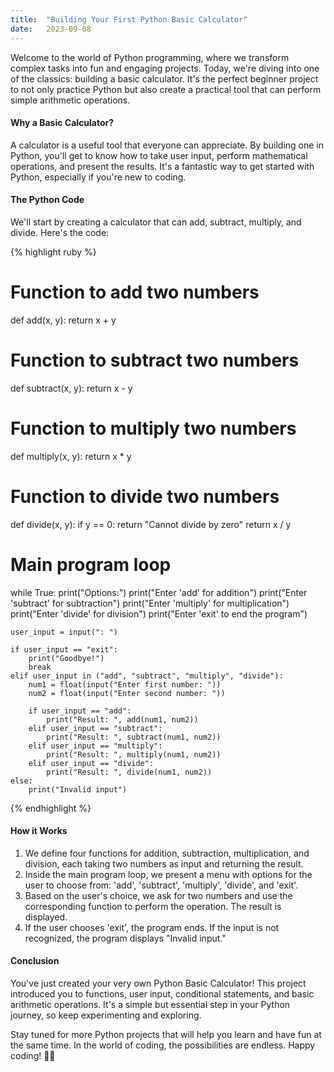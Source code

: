 ```yaml
---
title:  "Building Your First Python Basic Calculator"
date:   2023-09-08
---
```


Welcome to the world of Python programming, where we transform complex tasks into fun and engaging projects. Today, we're diving into one of the classics: building a basic calculator. It's the perfect beginner project to not only practice Python but also create a practical tool that can perform simple arithmetic operations.

<h4>Why a Basic Calculator?</h4>

A calculator is a useful tool that everyone can appreciate. By building one in Python, you'll get to know how to take user input, perform mathematical operations, and present the results. It's a fantastic way to get started with Python, especially if you're new to coding.

<h4>The Python Code</h4>

We'll start by creating a calculator that can add, subtract, multiply, and divide. Here's the code:

{% highlight ruby %}
# Function to add two numbers
def add(x, y):
    return x + y

# Function to subtract two numbers
def subtract(x, y):
    return x - y

# Function to multiply two numbers
def multiply(x, y):
    return x * y

# Function to divide two numbers
def divide(x, y):
    if y == 0:
        return "Cannot divide by zero"
    return x / y

# Main program loop
while True:
    print("Options:")
    print("Enter 'add' for addition")
    print("Enter 'subtract' for subtraction")
    print("Enter 'multiply' for multiplication")
    print("Enter 'divide' for division")
    print("Enter 'exit' to end the program")

    user_input = input(": ")

    if user_input == "exit":
        print("Goodbye!")
        break
    elif user_input in ("add", "subtract", "multiply", "divide"):
        num1 = float(input("Enter first number: "))
        num2 = float(input("Enter second number: "))
        
        if user_input == "add":
            print("Result: ", add(num1, num2))
        elif user_input == "subtract":
            print("Result: ", subtract(num1, num2))
        elif user_input == "multiply":
            print("Result: ", multiply(num1, num2))
        elif user_input == "divide":
            print("Result: ", divide(num1, num2))
    else:
        print("Invalid input")

{% endhighlight %}

<h4>How it Works</h4>
<ol>
	<li>We define four functions for addition, subtraction, multiplication, and division, each taking two numbers as input and returning the result.</li>
	<li>Inside the main program loop, we present a menu with options for the user to choose from: 'add', 'subtract', 'multiply', 'divide', and 'exit'.</li>
	<li>Based on the user's choice, we ask for two numbers and use the corresponding function to perform the operation. The result is displayed.</li>
	<li>If the user chooses 'exit', the program ends. If the input is not recognized, the program displays "Invalid input."</li>
</ol>

<h4>Conclusion</h4>

You've just created your very own Python Basic Calculator! This project introduced you to functions, user input, conditional statements, and basic arithmetic operations. It's a simple but essential step in your Python journey, so keep experimenting and exploring.

Stay tuned for more Python projects that will help you learn and have fun at the same time. In the world of coding, the possibilities are endless. Happy coding! 🐍✨